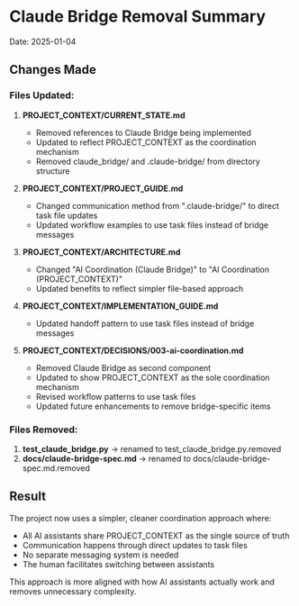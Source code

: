 # Claude Bridge Removal Summary

Date: 2025-01-04

## Changes Made

### Files Updated:
1. **PROJECT_CONTEXT/CURRENT_STATE.md**
   - Removed references to Claude Bridge being implemented
   - Updated to reflect PROJECT_CONTEXT as the coordination mechanism
   - Removed claude_bridge/ and .claude-bridge/ from directory structure

2. **PROJECT_CONTEXT/PROJECT_GUIDE.md**
   - Changed communication method from ".claude-bridge/" to direct task file updates
   - Updated workflow examples to use task files instead of bridge messages

3. **PROJECT_CONTEXT/ARCHITECTURE.md**
   - Changed "AI Coordination (Claude Bridge)" to "AI Coordination (PROJECT_CONTEXT)"
   - Updated benefits to reflect simpler file-based approach

4. **PROJECT_CONTEXT/IMPLEMENTATION_GUIDE.md**
   - Updated handoff pattern to use task files instead of bridge messages

5. **PROJECT_CONTEXT/DECISIONS/003-ai-coordination.md**
   - Removed Claude Bridge as second component
   - Updated to show PROJECT_CONTEXT as the sole coordination mechanism
   - Revised workflow patterns to use task files
   - Updated future enhancements to remove bridge-specific items

### Files Removed:
1. **test_claude_bridge.py** → renamed to test_claude_bridge.py.removed
2. **docs/claude-bridge-spec.md** → renamed to docs/claude-bridge-spec.md.removed

## Result
The project now uses a simpler, cleaner coordination approach where:
- All AI assistants share PROJECT_CONTEXT as the single source of truth
- Communication happens through direct updates to task files
- No separate messaging system is needed
- The human facilitates switching between assistants

This approach is more aligned with how AI assistants actually work and removes unnecessary complexity.
